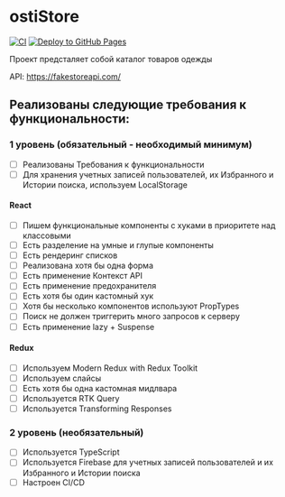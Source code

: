 # ostiStore

[![CI](https://github.com/lesjok/ostiStore/actions/workflows/main.yml/badge.svg)](https://github.com/lesjok/ostiStore/actions/workflows/main.yml)
[![Deploy to GitHub Pages](https://github.com/lesjok/ostiStore/actions/workflows/cd.yml/badge.svg)](https://github.com/lesjok/ostiStore/actions/workflows/cd.yml)

Проект предсталяет собой каталог товаров одежды

API: https://fakestoreapi.com/

## Реализованы следующие требования к функциональности:

### 1 уровень (обязательный - необходимый минимум)

- [ ] Реализованы Требования к функциональности
- [ ] Для хранения учетных записей пользователей, их Избранного и Истории поиска, используем LocalStorage

#### React

- [ ] Пишем функциональные компоненты c хуками в приоритете над классовыми
- [ ] Есть разделение на умные и глупые компоненты
- [ ] Есть рендеринг списков
- [ ] Реализована хотя бы одна форма
- [ ] Есть применение Контекст API
- [ ] Есть применение предохранителя
- [ ] Есть хотя бы один кастомный хук
- [ ] Хотя бы несколько компонентов используют PropTypes
- [ ] Поиск не должен триггерить много запросов к серверу
- [ ] Есть применение lazy + Suspense

#### Redux

- [ ] Используем Modern Redux with Redux Toolkit
- [ ] Используем слайсы
- [ ] Есть хотя бы одна кастомная мидлвара
- [ ] Используется RTK Query
- [ ] Используется Transforming Responses

### 2 уровень (необязательный)

- [ ] Используeтся TypeScript
- [ ] Используется Firebase для учетных записей пользователей и их Избранного и Истории поиска
- [ ] Настроен CI/CD
